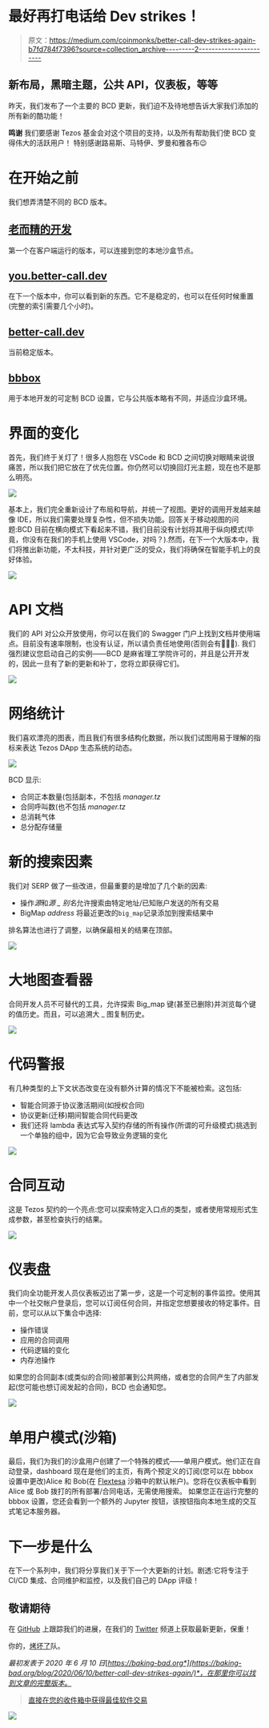 # 最好再打电话给 Dev strikes！

> 原文：<https://medium.com/coinmonks/better-call-dev-strikes-again-b7fd784f7396?source=collection_archive---------2----------------------->

## 新布局，黑暗主题，公共 API，仪表板，等等

昨天，我们发布了一个主要的 BCD 更新，我们迫不及待地想告诉大家我们添加的所有新的酷功能！

**鸣谢** 我们要感谢 Tezos 基金会对这个项目的支持，以及所有帮助我们使 BCD 变得伟大的活跃用户！
特别感谢路易斯、马特伊、罗曼和雅各布😉

# 在开始之前

我们想弄清楚不同的 BCD 版本。

## [老而精的开发](https://old.better-call.dev)

第一个在客户端运行的版本，可以连接到您的本地沙盒节点。

## [you.better-call.dev](http://you.better-call.dev)

在下一个版本中，你可以看到新的东西。它不是稳定的，也可以在任何时候重置(完整的索引需要几个小时)。

## [better-call.dev](https://better-call.dev)

当前稳定版本。

## [bbbox](https://github.com/baking-bad/bbbox)

用于本地开发的可定制 BCD 设置，它与公共版本略有不同，并适应沙盒环境。

# 界面的变化

首先，我们终于关灯了！很多人抱怨在 VSCode 和 BCD 之间切换对眼睛来说很痛苦，所以我们把它放在了优先位置。你仍然可以切换回灯光主题，现在也不是那么明亮。

![](img/ced081c73ca27787a749cd439e18b249.png)

基本上，我们完全重新设计了布局和导航，并统一了视图。更好的调用开发越来越像 IDE，所以我们需要处理复杂性，但不损失功能。回答关于移动视图的问题:BCD 目前在横向模式下看起来不错，我们目前没有计划将其用于纵向模式(毕竟，你没有在我们的手机上使用 VSCode，对吗？).然而，在下一个大版本中，我们将推出新功能，不太科技，并针对更广泛的受众，我们将确保在智能手机上的良好体验。

![](img/8b9f361b2ca5b4d06fec0dd0e30f8593.png)

# API 文档

我们的 API 对公众开放使用，你可以在我们的 Swagger 门户上找到文档并使用端点。目前没有速率限制，也没有认证，所以请负责任地使用(否则会有🍌🍌🍌).
我们强烈建议您启动自己的实例——BCD 是麻省理工学院许可的，并且是公开开发的，因此一旦有了新的更新和补丁，您将立即获得它们。

![](img/64d99faed6ae868a66222a26f9c33b20.png)

# 网络统计

我们喜欢漂亮的图表，而且我们有很多结构化数据，所以我们试图用易于理解的指标来表达 Tezos DApp 生态系统的动态。

![](img/de97aa6fd0bef731e78b78f232fc9950.png)

BCD 显示:

*   合同正本数量(包括副本，不包括 *manager.tz*
*   合同呼叫数(也不包括 *manager.tz*
*   总消耗气体
*   总分配存储量

# 新的搜索因素

我们对 SERP 做了一些改进，但最重要的是增加了几个新的因素:

*   操作*源*和*源 _ 别名*允许搜索由特定地址/已知账户发送的所有交易
*   BigMap *address* 将最近更改的`big_map`记录添加到搜索结果中

排名算法也进行了调整，以确保最相关的结果在顶部。

![](img/de99316cd8133fe8b1e75b40e81ae7c7.png)

# 大地图查看器

合同开发人员不可替代的工具，允许探索 Big_map 键(甚至已删除)并浏览每个键的值历史。而且，可以追溯大 _ 图复制历史。

![](img/8b4893781e44ea1911a14b8bb3be0d7c.png)

# 代码警报

有几种类型的上下文状态改变在没有额外计算的情况下不能被检索。这包括:

*   智能合同源于协议激活期间(如授权合同)
*   协议更新(迁移)期间智能合同代码更改
*   我们还将 lambda 表达式写入契约存储的所有操作(所谓的可升级模式)挑选到一个单独的组中，因为它会导致业务逻辑的变化

![](img/903518f8d12517f6deddda92bdc0c190.png)

# 合同互动

这是 Tezos 契约的一个亮点:您可以探索特定入口点的类型，或者使用常规形式生成参数，甚至检查执行的结果。

![](img/791475a7a186a4910d047cfc49af7df3.png)

# 仪表盘

我们向全功能开发人员仪表板迈出了第一步，这是一个可定制的事件监控。使用其中一个社交帐户登录后，您可以订阅任何合同，并指定您想要接收的特定事件。目前，您可以从以下集合中选择:

*   操作错误
*   应用的合同调用
*   代码逻辑的变化
*   内存池操作

如果您的合同副本(或类似的合同)被部署到公共网络，或者您的合同产生了内部发起(您可能也想订阅发起的合同)，BCD 也会通知您。

![](img/f501d319dbc5d8f073a86178abde5cdb.png)

# 单用户模式(沙箱)

最后，我们为我们的沙盒用户创建了一个特殊的模式——单用户模式。他们正在自动登录，dashboard 现在是他们的主页，有两个预定义的订阅(您可以在 bbbox 设置中更改)Alice 和 Bob(在 [Flextesa](https://gitlab.com/tezos/flextesa) 沙箱中的默认帐户)。您将在仪表板中看到 Alice 或 Bob 拨打的所有部署/合同电话，无需使用搜索。
如果您正在运行完整的 bbbox 设置，您还会看到一个额外的 Jupyter 按钮，该按钮指向本地生成的交互式笔记本服务器。

# 下一步是什么

在下一个系列中，我们将分享我们关于下一个大更新的计划。剧透:它将专注于 CI/CD 集成、合同维护和监控，以及我们自己的 DApp 评级！

## 敬请期待

在 [GitHub](https://github.com/baking-bad) 上跟踪我们的进展，在我们的 [Twitter](https://twitter.com/tezosbakingbad) 频道上获取最新更新，保重！

你的，[烤坏了](https://baking-bad.org/docs)队。

*最初发表于 2020 年 6 月 10 日*[*https://baking-bad.org*](https://baking-bad.org/blog/2020/06/10/better-call-dev-strikes-again/)*，在那里你可以找到文章的完整版本。*

> [直接在您的收件箱中获得最佳软件交易](https://coincodecap.com/?utm_source=coinmonks)

[![](img/7c0b3dfdcbfea594cc0ae7d4f9bf6fcb.png)](https://coincodecap.com/?utm_source=coinmonks)